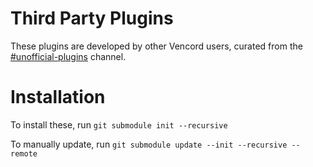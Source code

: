 # Third Party Plugins

These plugins are developed by other Vencord users, curated from the [#unofficial-plugins](https://discord.com/channels/1015060230222131221/1256395889354997771) channel.

# Installation

To install these, run `git submodule init --recursive`

To manually update, run `git submodule update --init --recursive --remote`
